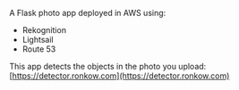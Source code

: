 A Flask photo app deployed in AWS using: 
- Rekognition
- Lightsail
- Route 53

This app detects the objects in the photo you upload: 
[https://detector.ronkow.com](https://detector.ronkow.com)
